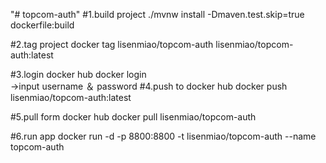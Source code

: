 "# topcom-auth" 
#1.build project 
./mvnw install -Dmaven.test.skip=true dockerfile:build

#2.tag project
docker tag lisenmiao/topcom-auth lisenmiao/topcom-auth:latest

#3.login docker hub
docker login<br>
->input username ＆ password
#4.push to docker hub
docker push lisenmiao/topcom-auth:latest

#5.pull form docker hub
docker pull lisenmiao/topcom-auth

#6.run app
docker run -d -p 8800:8800 -t lisenmiao/topcom-auth --name topcom-auth